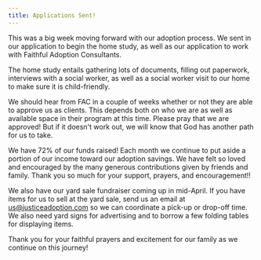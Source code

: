 ```yaml
---
title: Applications Sent!
---
```


This was a big week moving forward with our adoption process. We sent in our application to begin the home study, as well as our application to work with Faithful Adoption Consultants.

The home study entails gathering lots of documents, filling out paperwork, interviews with a social worker, as well as a social worker visit to our home to make sure it is child-friendly.

We should hear from FAC in a couple of weeks whether or not they are able to approve us as clients. This depends both on who we are as well as available space in their program at this time. Please pray that we are approved! But if it doesn't work out, we will know that God has another path for us to take.

We have 72% of our funds raised! Each month we continue to put aside a portion of our income toward our adoption savings. We have felt so loved and encouraged by the many generous contributions given by friends and family. Thank you so much for your support, prayers, and encouragement!!

We also have our yard sale fundraiser coming up in mid-April. If you have items for us to sell at the yard sale, send us an email at us@justiceadoption.com so we can coordinate a pick-up or drop-off time. We also need yard signs for advertising and to borrow a few folding tables for displaying items.

Thank you for your faithful prayers and excitement for our family as we continue on this journey!

